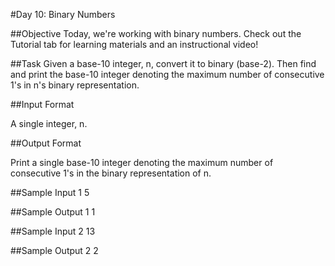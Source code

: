 #Day 10: Binary Numbers

##Objective 
Today, we're working with binary numbers. Check out the Tutorial tab for learning materials and an instructional video!

##Task 
Given a base-10 integer, n, convert it to binary (base-2). Then find and print the base-10 integer denoting the maximum number of consecutive 1's in n's binary representation.

##Input Format

A single integer, n.

##Output Format

Print a single base-10 integer denoting the maximum number of consecutive 1's in the binary representation of n.

##Sample Input 1
5

##Sample Output 1
1

##Sample Input 2
13

##Sample Output 2
2